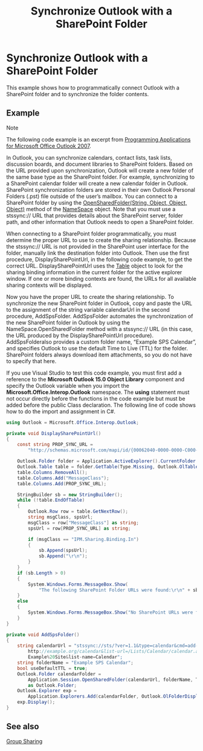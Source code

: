 ﻿---
title: 'Synchronize Outlook with a SharePoint Folder'
TOCTitle: 'Synchronize Outlook with a SharePoint Folder'
ms:assetid: fecb04ab-39c6-43e1-9a21-12ecb29d94fb
ms:mtpsurl: https://msdn.microsoft.com/en-us/library/Ff424483(v=office.15)
ms:contentKeyID: 55119853
ms.date: 07/24/2014
mtps_version: v=office.15


---

# Synchronize Outlook with a SharePoint Folder

This example shows how to programmatically connect Outlook with a SharePoint folder and to synchronize the folder contents.

## Example

> [!NOTE] 
> The following code example is an excerpt from [Programming Applications for Microsoft Office Outlook 2007](https://www.amazon.com/gp/product/0735622493?ie=UTF8&tag=msmsdn-20&linkCode=as2&camp=1789&creative=9325&creativeASIN=0735622493).

In Outlook, you can synchronize calendars, contact lists, task lists, discussion boards, and document libraries to SharePoint folders. Based on the URL provided upon synchronization, Outlook will create a new folder of the same base type as the SharePoint folder. For example, synchronizing to a SharePoint calendar folder will create a new calendar folder in Outlook. SharePoint synchronization folders are stored in their own Outlook Personal Folders (.pst) file outside of the user’s mailbox. You can connect to a SharePoint folder by using the [OpenSharedFolder(String, Object, Object, Object)](https://msdn.microsoft.com/en-us/library/bb610157\(v=office.15\)) method of the [NameSpace](https://msdn.microsoft.com/en-us/library/bb645857\(v=office.15\)) object. Note that you must use a stssync:// URL that provides details about the SharePoint server, folder path, and other information that Outlook needs to open a SharePoint folder.

When connecting to a SharePoint folder programmatically, you must determine the proper URL to use to create the sharing relationship. Because the stssync:// URL is not provided in the SharePoint user interface for the folder, manually link the destination folder into Outlook. Then use the first procedure, DisplaySharePointUrl, in the following code example, to get the correct URL. DisplaySharePointUrl uses the [Table](https://msdn.microsoft.com/en-us/library/bb652856\(v=office.15\)) object to look for the sharing binding information in the current folder for the active explorer window. If one or more binding contexts are found, the URLs for all available sharing contexts will be displayed.

Now you have the proper URL to create the sharing relationship. To synchronize the new SharePoint folder in Outlook, copy and paste the URL to the assignment of the string variable calendarUrl in the second procedure, AddSpsFolder. AddSpsFolder automates the synchronization of the new SharePoint folder in Outlook by using the NameSpace.OpenSharedFolder method with a stssync:// URL (in this case, the URL produced by the DisplaySharePointUrl procedure). AddSpsFolderalso provides a custom folder name, “Example SPS Calendar”, and specifies Outlook to use the default Time to Live (TTL) for the folder. SharePoint folders always download item attachments, so you do not have to specify that here.

If you use Visual Studio to test this code example, you must first add a reference to the **Microsoft Outlook 15.0 Object Library** component and specify the Outlook variable when you import the **Microsoft.Office.Interop.Outlook** namespace. The **using** statement must not occur directly before the functions in the code example but must be added before the public Class declaration. The following line of code shows how to do the import and assignment in C\#.

```csharp
using Outlook = Microsoft.Office.Interop.Outlook;
```

```csharp
private void DisplaySharePointUrl()
{
    const string PROP_SYNC_URL = 
        "http://schemas.microsoft.com/mapi/id/{00062040-0000-0000-C000-000000000046}/8A24001E";

    Outlook.Folder folder = Application.ActiveExplorer().CurrentFolder as Outlook.Folder;
    Outlook.Table table = folder.GetTable(Type.Missing, Outlook.OlTableContents.olHiddenItems);
    table.Columns.RemoveAll();
    table.Columns.Add("MessageClass");
    table.Columns.Add(PROP_SYNC_URL);

    StringBuilder sb = new StringBuilder();
    while (!table.EndOfTable)
    {
        Outlook.Row row = table.GetNextRow();
        string msgClass, spsUrl;
        msgClass = row["MessageClass"] as string;
        spsUrl = row[PROP_SYNC_URL] as string;

        if (msgClass == "IPM.Sharing.Binding.In")
        {
            sb.Append(spsUrl);
            sb.Append("\r\n");
        }
    }
    if (sb.Length > 0)
    {
        System.Windows.Forms.MessageBox.Show(
            "The following SharePoint Folder URLs were found:\r\n" + sb.ToString());
    }
    else
    {
        System.Windows.Forms.MessageBox.Show("No SharePoint URLs were found in this folder.");
    }
}

private void AddSpsFolder()
{
    string calendarUrl = "stssync://sts/?ver=1.1&type=calendar&cmd=add-folder&base-url=
        http://example.org/calendar&list-url=/Lists/Calendar/calendar.aspx&guid=&site-name=
        Example%20Site&list-name=Calendar";
    string folderName = "Example SPS Calendar";
    bool useDefaultTTL = true;
    Outlook.Folder calendarFolder =
        Application.Session.OpenSharedFolder(calendarUrl, folderName, Type.Missing, useDefaultTTL) 
        as Outlook.Folder;
    Outlook.Explorer exp =
        Application.Explorers.Add(calendarFolder, Outlook.OlFolderDisplayMode.olFolderDisplayNormal);
    exp.Display();
}
```

## See also



[Group Sharing](group-sharing.md)

